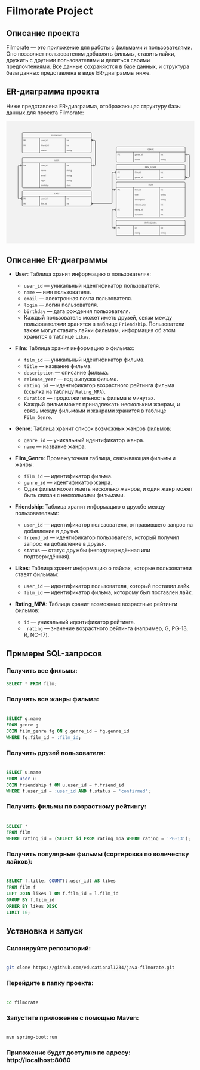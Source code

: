 # Filmorate Project

## Описание проекта

Filmorate — это приложение для работы с фильмами и пользователями. Оно позволяет пользователям добавлять фильмы, ставить лайки, дружить с другими пользователями и делиться своими предпочтениями. Все данные сохраняются в базе данных, и структура базы данных представлена в виде ER-диаграммы ниже.

## ER-диаграмма проекта

Ниже представлена ER-диаграмма, отображающая структуру базы данных для проекта Filmorate:

![ER Diagram](./assets/diagram.jpg)

## Описание ER-диаграммы

- **User**: Таблица хранит информацию о пользователях:
  - `user_id` — уникальный идентификатор пользователя.
  - `name` — имя пользователя.
  - `email` — электронная почта пользователя.
  - `login` — логин пользователя.
  - `birthday` — дата рождения пользователя.
  - Каждый пользователь может иметь друзей, связи между пользователями хранятся в таблице `Friendship`. Пользователи также могут ставить лайки фильмам, информация об этом хранится в таблице `Likes`.

- **Film**: Таблица хранит информацию о фильмах:
  - `film_id` — уникальный идентификатор фильма.
  - `title` — название фильма.
  - `description` — описание фильма.
  - `release_year` — год выпуска фильма.
  - `rating_id` —  идентификатор возрастного рейтинга фильма (ссылка на таблицу `Rating_MPA`).
  - `duration` — продолжительность фильма в минутах.
  - Каждый фильм может принадлежать нескольким жанрам, и связь между фильмами и жанрами хранится в таблице `Film_Genre`.

- **Genre**: Таблица хранит список возможных жанров фильмов:
  - `genre_id` — уникальный идентификатор жанра.
  - `name` — название жанра.

- **Film_Genre**: Промежуточная таблица, связывающая фильмы и жанры:
  - `film_id` — идентификатор фильма.
  - `genre_id` — идентификатор жанра.
  - Один фильм может иметь несколько жанров, и один жанр может быть связан с несколькими фильмами.

- **Friendship**: Таблица хранит информацию о дружбе между пользователями:
  - `user_id` — идентификатор пользователя, отправившего запрос на добавление в друзья.
  - `friend_id` — идентификатор пользователя, который получил запрос на добавление в друзья.
  - `status` — статус дружбы (неподтверждённая или подтверждённая).
 
- **Likes**: Таблица хранит информацию о лайках, которые пользователи ставят фильмам:

    - `user_id` — идентификатор пользователя, который поставил лайк.
    - `film_id` — идентификатор фильма, которому был поставлен лайк.

- **Rating_MPA**: Таблица хранит возможные возрастные рейтинги фильмов:

    - `id` — уникальный идентификатор рейтинга.
   - ` rating` — значение возрастного рейтинга (например, G, PG-13, R, NC-17).
  

## Примеры SQL-запросов

### Получить все фильмы:
```sql
SELECT * FROM film;
```
### Получить все жанры фильма:
```sql

SELECT g.name 
FROM genre g
JOIN film_genre fg ON g.genre_id = fg.genre_id
WHERE fg.film_id = :film_id;
```
### Получить друзей пользователя:

```sql

SELECT u.name 
FROM user u
JOIN friendship f ON u.user_id = f.friend_id 
WHERE f.user_id = :user_id AND f.status = 'confirmed';
```
### Получить фильмы по возрастному рейтингу:

```sql

SELECT * 
FROM film 
WHERE rating_id = (SELECT id FROM rating_mpa WHERE rating = 'PG-13');
```
### Получить популярные фильмы (сортировка по количеству лайков):

```sql

SELECT f.title, COUNT(l.user_id) AS likes 
FROM film f
LEFT JOIN likes l ON f.film_id = l.film_id
GROUP BY f.film_id
ORDER BY likes DESC
LIMIT 10;
```
## Установка и запуск

### Склонируйте репозиторий:

  ```  bash

git clone https://github.com/educational1234/java-filmorate.git
```
### Перейдите в папку проекта:

```bash

cd filmorate
```
### Запустите приложение с помощью Maven:

```bash

mvn spring-boot:run
```
### Приложение будет доступно по адресу: http://localhost:8080
